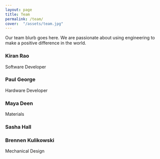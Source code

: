 ```yaml
---
layout: page
title: Team
permalink: /team/
cover:  "/assets/team.jpg"
---
```


Our team blurb goes here. We are passionate about using engineering to make a positive difference in the world.

### Kiran Rao
Software Developer

### Paul George
Hardware Developer

### Maya Deen
Materials


### Sasha Hall

### Brennen Kulikowski
Mechanical Design
